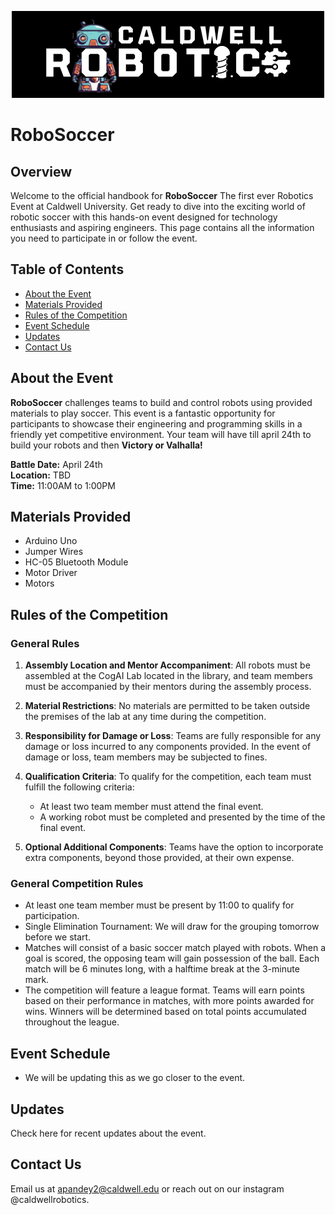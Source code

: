 <p align="center">
  <img src="images/robotic.png" alt="Description of Image">
</p>

<p align="center">

# **RoboSoccer**
</p>

## Overview

Welcome to the official handbook for **RoboSoccer** The first ever Robotics Event at Caldwell University. Get ready to dive into the exciting world of robotic soccer with this hands-on event designed for technology enthusiasts and aspiring engineers. This page contains all the information you need to participate in or follow the event.



## Table of Contents
- [About the Event](#about-the-event)
- [Materials Provided](#materials-provided)
- [Rules of the Competition](#rules-of-the-competition)
- [Event Schedule](#event-schedule)
- [Updates](#updates)
- [Contact Us](#contact-us)

## About the Event
**RoboSoccer** challenges teams to build and control robots using provided materials to play soccer. This event is a fantastic opportunity for participants to showcase their engineering and programming skills in a friendly yet competitive environment.
Your team will have till april 24th to build your robots and then **Victory or Valhalla!**
  
**Battle Date:** April 24th  
**Location:** TBD  
**Time:** 11:00AM to 1:00PM

## Materials Provided
- Arduino Uno
- Jumper Wires
- HC-05 Bluetooth Module
- Motor Driver
- Motors

## Rules of the Competition

### General Rules

1. **Assembly Location and Mentor Accompaniment**: All robots must be assembled at the CogAI Lab located in the library, and team members must be accompanied by their mentors during the assembly process.

2. **Material Restrictions**: No materials are permitted to be taken outside the premises of the lab at any time during the competition.

3. **Responsibility for Damage or Loss**: Teams are fully responsible for any damage or loss incurred to any components provided. In the event of damage or loss, team members may be subjected to fines.

4. **Qualification Criteria**: To qualify for the competition, each team must fulfill the following criteria:
   - At least two team member must attend the final event.
   - A working robot must be completed and presented by the time of the final event.

5. **Optional Additional Components**: Teams have the option to incorporate extra components, beyond those provided, at their own expense.

### General Competition Rules
- At least one team member must be present by 11:00 to qualify for participation.
- Single Elimination Tournament: We will draw for the grouping tomorrow before we start.
- Matches will consist of a basic soccer match played with robots. When a goal is scored, the opposing team will gain possession of the ball. Each match will be 6 minutes long, with a halftime break at the 3-minute mark.
- The competition will feature a league format. Teams will earn points based on their performance in matches, with more points awarded for wins. Winners will be determined based on total points accumulated throughout the league.


## Event Schedule
- We will be updating this as we go closer to the event.


## Updates
Check here for recent updates about the event.

## Contact Us
Email us at  apandey2@caldwell.edu or reach out on our instagram @caldwellrobotics.



